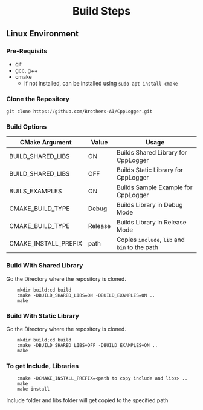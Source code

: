 <h1 style="text-align: center;">Build Steps</h1>

## Linux Environment

### Pre-Requisits

  - git
  - gcc, g++
  - cmake
    - If not installed, can be installed using `sudo apt install cmake`
  
### Clone the Repository

    git clone https://github.com/Brothers-AI/CppLogger.git

### Build Options

<div align=center>

| CMake Argument           | Value   | Usage                                           |
| ------------------------ | ------- | ------------------------------------------------|
| BUILD_SHARED_LIBS        | ON      | Builds Shared Library for CppLogger             |
| BUILD_SHARED_LIBS        | OFF     | Builds Static Library for CppLogger             |
| BUILS_EXAMPLES           | ON      | Builds Sample Example for CppLogger             |
| CMAKE_BUILD_TYPE         | Debug   | Builds Library in Debug Mode                    |
| CMAKE_BUILD_TYPE         | Release | Builds Library in Release Mode                  |
| CMAKE_INSTALL_PREFIX     | path    | Copies `include`, `lib` and `bin` to the path   |

</div>

### Build With Shared Library

Go the Directory where the repository is cloned.
```
    mkdir build;cd build
    cmake -DBUILD_SHARED_LIBS=ON -DBUILD_EXAMPLES=ON ..
    make
```

### Build With Static Library

Go the Directory where the repository is cloned.
```
    mkdir build;cd build
    cmake -DBUILD_SHARED_LIBS=OFF -DBUILD_EXAMPLES=ON ..
    make
```

### To get Include, Libraries

```
    cmake -DCMAKE_INSTALL_PREFIX=<path to copy include and libs> ..
    make
    make install
```

Include folder and libs folder will get copied to the specified path
